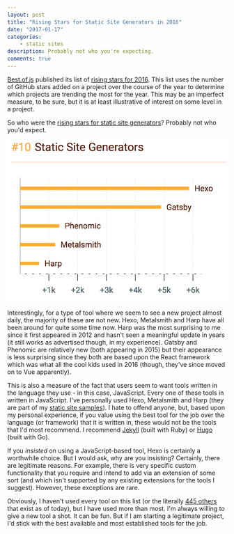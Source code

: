 ```yaml
---
layout: post
title: "Rising Stars for Static Site Generators in 2016"
date: "2017-01-17"
categories:
    - static sites
description: Probably not who you're expecting.
comments: true
---
```


[Best.of.js](http://bestof.js.org/) published its list of [rising stars for 2016](https://risingstars2016.js.org/). This list uses the number of GitHub stars added on a project over the course of the year to determine which projects are trending the most for the year. This may be an imperfect measure, to be sure, but it is at least illustrative of interest on some level in a project.

So who were the [rising stars for static site generators](https://risingstars2016.js.org/#ssg)? Probably not who you'd expect.

![Rising static site generators](/images/posts/rising_ssg_2016.png)

Interestingly, for a type of tool where we seem to see a new project almost daily, the majority of these are not new. Hexo, Metalsmith and Harp have all been around for quite some time now. Harp was the most surprising to me since it first appeared in 2012 and hasn't seen a meaningful update in years (it still works as advertised though, in my experience). Gatsby and Phenomic are relatively new (both appearing in 2015) but their appearance is less surprising since they both are based upon the React framework which was what all the cool kids used in 2016 (though, they've since moved on to Vue apparently).

This is also a measure of the fact that users seem to want tools written in the language they use - in this case, JavaScript. Every one of these tools in written in JavaScript. I've personally used Hexo, Metalsmith and Harp (they are part of my [static site samples](https://github.com/remotesynth/Static-Site-Samples)). I hate to offend anyone, but, based upon my personal experience, if you value using the best tool for the job over the language (or framework) that it is written in, these would not be the tools that I'd most recommend. I recommend [Jekyll](http://jekyllrb.com/) (built with Ruby) or [Hugo](http://gohugo.io/) (built with Go).

If you _insisted_ on using a JavaScript-based tool, Hexo is certainly a worthwhile choice. But I would ask, why are you insisting? Certainly, there are legitimate reasons. For example, there is very specific custom functionality that you require and intend to add via an extension of some sort (and which isn't supported by any existing extensions for the tools I suggest). However, these exceptions are rare.

Obviously, I haven't used every tool on this list (or the literally [445 others](https://staticsitegenerators.net/) that exist as of today), but I have used more than most. I'm always willing to give a new tool a shot. It can be fun. But if I am starting a legitimate project, I'd stick with the best available and most established tools for the job.